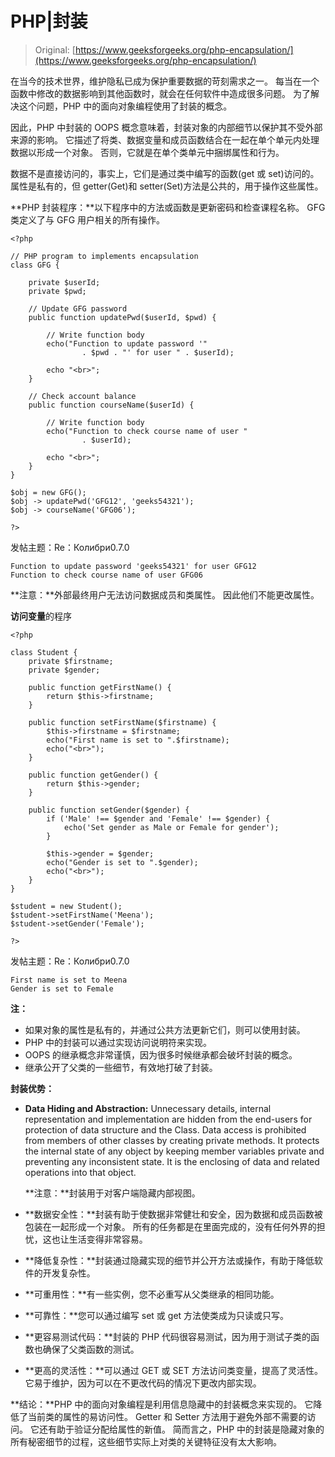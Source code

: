 # PHP|封装

> Original: [https://www.geeksforgeeks.org/php-encapsulation/](https://www.geeksforgeeks.org/php-encapsulation/)

在当今的技术世界，维护隐私已成为保护重要数据的苛刻需求之一。 每当在一个函数中修改的数据影响到其他函数时，就会在任何软件中造成很多问题。 为了解决这个问题，PHP 中的面向对象编程使用了封装的概念。

因此，PHP 中封装的 OOPS 概念意味着，封装对象的内部细节以保护其不受外部来源的影响。 它描述了将类、数据变量和成员函数结合在一起在单个单元内处理数据以形成一个对象。 否则，它就是在单个类单元中捆绑属性和行为。

数据不是直接访问的，事实上，它们是通过类中编写的函数(get 或 set)访问的。 属性是私有的，但 getter(Get)和 setter(Set)方法是公共的，用于操作这些属性。

**PHP 封装程序：**以下程序中的方法或函数是更新密码和检查课程名称。 GFG 类定义了与 GFG 用户相关的所有操作。

```
<?php

// PHP program to implements encapsulation
class GFG {

    private $userId;
    private $pwd;

    // Update GFG password
    public function updatePwd($userId, $pwd) {

        // Write function body
        echo("Function to update password '"
                . $pwd . "' for user " . $userId);

        echo "<br>";
    }

    // Check account balance
    public function courseName($userId) {

        // Write function body
        echo("Function to check course name of user "
                . $userId);

        echo "<br>";
    }
}

$obj = new GFG();
$obj -> updatePwd('GFG12', 'geeks54321');
$obj -> courseName('GFG06');

?>
```

发帖主题：Re：Колибри0.7.0

```
Function to update password 'geeks54321' for user GFG12
Function to check course name of user GFG06

```

**注意：**外部最终用户无法访问数据成员和类属性。 因此他们不能更改属性。

**访问变量**的程序

```
<?php

class Student {
    private $firstname;
    private $gender;

    public function getFirstName() {
        return $this->firstname;
    }

    public function setFirstName($firstname) {
        $this->firstname = $firstname;
        echo("First name is set to ".$firstname);
        echo("<br>");
    }

    public function getGender() {
        return $this->gender;
    }

    public function setGender($gender) {
        if ('Male' !== $gender and 'Female' !== $gender) {
            echo('Set gender as Male or Female for gender');
        }

        $this->gender = $gender;
        echo("Gender is set to ".$gender);
        echo("<br>");
    }
}

$student = new Student();
$student->setFirstName('Meena');
$student->setGender('Female');

?>
```

发帖主题：Re：Колибри0.7.0

```
First name is set to Meena
Gender is set to Female

```

**注：**

*   如果对象的属性是私有的，并通过公共方法更新它们，则可以使用封装。
*   PHP 中的封装可以通过实现访问说明符来实现。
*   OOPS 的继承概念非常谨慎，因为很多时候继承都会破坏封装的概念。
*   继承公开了父类的一些细节，有效地打破了封装。

**封装优势：**

*   **Data Hiding and Abstraction:** Unnecessary details, internal representation and implementation are hidden from the end-users for protection of data structure and the Class. Data access is prohibited from members of other classes by creating private methods. It protects the internal state of any object by keeping member variables private and preventing any inconsistent state. It is the enclosing of data and related operations into that object.

    **注意：**封装用于对客户端隐藏内部视图。

*   **数据安全性：**封装有助于使数据非常健壮和安全，因为数据和成员函数被包装在一起形成一个对象。 所有的任务都是在里面完成的，没有任何外界的担忧，这也让生活变得非常容易。
*   **降低复杂性：**封装通过隐藏实现的细节并公开方法或操作，有助于降低软件的开发复杂性。
*   **可重用性：**有一些实例，您不必重写从父类继承的相同功能。
*   **可靠性：**您可以通过编写 set 或 get 方法使类成为只读或只写。
*   **更容易测试代码：**封装的 PHP 代码很容易测试，因为用于测试子类的函数也确保了父类函数的测试。
*   **更高的灵活性：**可以通过 GET 或 SET 方法访问类变量，提高了灵活性。 它易于维护，因为可以在不更改代码的情况下更改内部实现。

**结论：**PHP 中的面向对象编程是利用信息隐藏中的封装概念来实现的。 它降低了当前类的属性的易访问性。 Getter 和 Setter 方法用于避免外部不需要的访问。 它还有助于验证分配给属性的新值。
简而言之，PHP 中的封装是隐藏对象的所有秘密细节的过程，这些细节实际上对类的关键特征没有太大影响。
